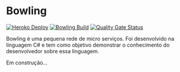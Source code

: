 # Bowling
[![Heroko Deploy](https://github.com/ervinnotari/Bowling/actions/workflows/heroku_ci.yml/badge.svg?event=deployment_status)](http://bowling-painel-on-blazor.herokuapp.com/)
[![Bowling Build](https://github.com/ervinnotari/Bowling/actions/workflows/dotnetcore.yml/badge.svg)](https://github.com/ervinnotari/Bowling/actions/workflows/dotnetcore.yml)
[![Quality Gate Status](https://sonarcloud.io/api/project_badges/measure?project=ervinnotari_Bowling&metric=alert_status)](https://sonarcloud.io/dashboard?id=ervinnotari_Bowling)

Bowling é uma pequena rede de micro serviços. Foi desenvolvido na linguagem C# e tem como objetivo demonstrar o conhecimento do desenvolvedor sobre essa linguagem.

Em construção...
